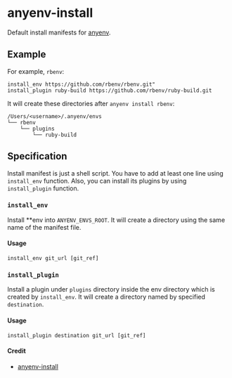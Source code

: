 # anyenv-install

Default install manifests for [anyenv](https://github.com/anyenv/anyenv).



## Example

For example, `rbenv`:

```
install_env https://github.com/rbenv/rbenv.git"
install_plugin ruby-build https://github.com/rbenv/ruby-build.git
```

It will create these directories after `anyenv install rbenv`:

```
/Users/<username>/.anyenv/envs
└── rbenv
    └── plugins
        └── ruby-build
```



## Specification

Install manifest is just a shell script. You have to add at least one line using `install_env` function. Also, you can install its plugins by using `install_plugin` function.

### `install_env`
Install **env into `ANYENV_ENVS_ROOT`. It will create a directory using the same name of the manifest file.

#### Usage

```
install_env git_url [git_ref]
```



### `install_plugin`

Install a plugin under `plugins` directory inside the env directory which is created by `install_env`. It will create a directory named by specified `destination`.

#### Usage
````
install_plugin destination git_url [git_ref]
````



#### Credit

* [anyenv-install](https://github.com/anyenv/anyenv-install)

